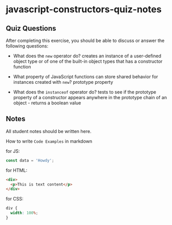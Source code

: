 # javascript-constructors-quiz-notes

## Quiz Questions

After completing this exercise, you should be able to discuss or answer the following questions:

- What does the `new` operator do?
  creates an instance of a user-defined object type or of one of the built-in object types that has a constructor function

- What property of JavaScript functions can store shared behavior for instances created with `new`?
  prototype property

- What does the `instanceof` operator do?
  tests to see if the prototype property of a constructor appears anywhere in the prototype chain of an object - returns a boolean value

## Notes

All student notes should be written here.

How to write `Code Examples` in markdown

for JS:

```javascript
const data = 'Howdy';
```

for HTML:

```html
<div>
  <p>This is text content</p>
</div>
```

for CSS:

```css
div {
  width: 100%;
}
```
